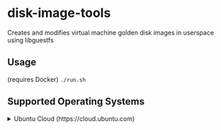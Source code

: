 # disk-image-tools

Creates and modifies virtual machine golden disk images in userspace using libguestfs

## Usage
(requires Docker)
`./run.sh`

## Supported Operating Systems
<details>
  <summary>Ubuntu Cloud (https://cloud.ubuntu.com)</summary>

  Defaults to looking up the codename of the latest LTS release
  and using that. See https://github.com/nijave/disk-image-tools/commit/c29408ae27fef77c7aa94b15d6b12fc11dfa7d5d
  for reference
</details>

